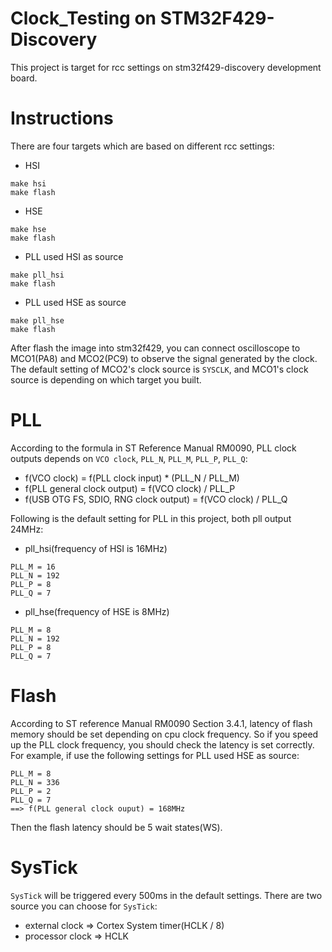 Clock_Testing on STM32F429-Discovery
==================================
This project is target for rcc settings on stm32f429-discovery development board.

Instructions
============
There are four targets which are based on different rcc settings:
* HSI
```
make hsi
make flash
```
* HSE
```
make hse
make flash
```
* PLL used HSI as source
```
make pll_hsi
make flash
```
* PLL used HSE as source
```
make pll_hse
make flash
```

After flash the image into stm32f429, you can connect oscilloscope to MCO1(PA8) and MCO2(PC9) to observe the signal 
generated by the clock. The default setting of MCO2's clock source is `SYSCLK`, and MCO1's clock source is depending on 
which target you built.

PLL
===
According to the formula in ST Reference Manual RM0090, PLL clock outputs depends on `VCO clock`, `PLL_N`, `PLL_M`, `PLL_P`, `PLL_Q`:
* f(VCO clock) = f(PLL clock input) * (PLL_N / PLL_M)
* f(PLL general clock output) = f(VCO clock) / PLL_P
* f(USB OTG FS, SDIO, RNG clock output) = f(VCO clock) / PLL_Q

Following is the default setting for PLL in this project, both pll output 24MHz:
* pll_hsi(frequency of HSI is 16MHz)
```
PLL_M = 16
PLL_N = 192
PLL_P = 8
PLL_Q = 7
```
* pll_hse(frequency of HSE is 8MHz)
```
PLL_M = 8
PLL_N = 192
PLL_P = 8
PLL_Q = 7
```

Flash
=====
According to ST reference Manual RM0090 Section 3.4.1, latency of flash memory should be set depending on cpu clock frequency. So if you speed up the PLL clock frequency, you should check the latency is set correctly.
For example, if use the following settings for PLL used HSE as source:
```
PLL_M = 8
PLL_N = 336
PLL_P = 2
PLL_Q = 7
==> f(PLL general clock ouput) = 168MHz
```
Then the flash latency should be 5 wait states(WS).

SysTick
=======
`SysTick` will be triggered every 500ms in the default settings. There are two source you can choose for `SysTick`:
* external clock => Cortex System timer(HCLK / 8)
* processor clock => HCLK
